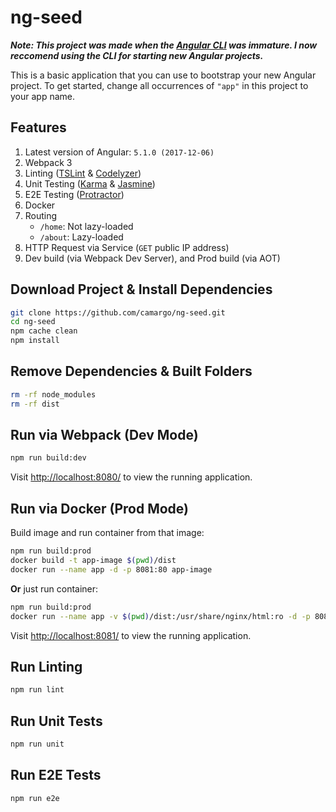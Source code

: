 # ng-seed
***Note: This project was made when the [Angular CLI](https://cli.angular.io/) was immature. I now reccomend using the CLI for starting new Angular projects.***

This is a basic application that you can use to bootstrap your new Angular project.
To get started, change all occurrences of `"app"` in this project to your app name.

## Features

1. Latest version of Angular: `5.1.0 (2017-12-06)`
2. Webpack 3
3. Linting ([TSLint](https://palantir.github.io/tslint/) & [Codelyzer](https://github.com/mgechev/codelyzer))
4. Unit Testing ([Karma](https://karma-runner.github.io/) & [Jasmine](https://jasmine.github.io/))
5. E2E Testing ([Protractor](http://www.protractortest.org/))
6. Docker
7. Routing
    - `/home`:  Not lazy-loaded
    - `/about`: Lazy-loaded
8. HTTP Request via Service (`GET` public IP address)
9. Dev build (via Webpack Dev Server), and Prod build (via AOT)

## Download Project & Install Dependencies

```bash
git clone https://github.com/camargo/ng-seed.git
cd ng-seed
npm cache clean
npm install
```

## Remove Dependencies & Built Folders

```bash
rm -rf node_modules
rm -rf dist
```

## Run via Webpack (Dev Mode)

```bash
npm run build:dev
```

Visit [http://localhost:8080/](http://localhost:8080/) to view the running application.

## Run via Docker (Prod Mode)

Build image and run container from that image:

```bash
npm run build:prod
docker build -t app-image $(pwd)/dist
docker run --name app -d -p 8081:80 app-image
```

**Or** just run container:

```bash
npm run build:prod
docker run --name app -v $(pwd)/dist:/usr/share/nginx/html:ro -d -p 8081:80 nginx
```

Visit [http://localhost:8081/](http://localhost:8081/) to view the running application.

## Run Linting

```bash
npm run lint
```

## Run Unit Tests

```bash
npm run unit
```

## Run E2E Tests

```bash
npm run e2e
```
